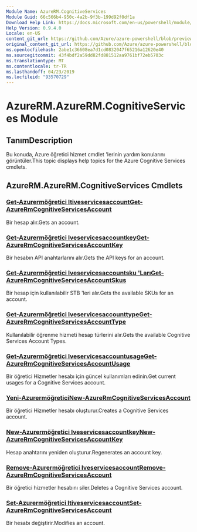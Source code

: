 ```yaml
---
Module Name: AzureRM.CognitiveServices
Module Guid: 66c566b4-950c-4a2b-9f3b-199d92f0df1a
Download Help Link: https://docs.microsoft.com/en-us/powershell/module/azurerm.cognitiveservices
Help Version: 0.9.4.0
Locale: en-US
content_git_url: https://github.com/Azure/azure-powershell/blob/preview/src/ResourceManager/CognitiveServices/Commands.Management.CognitiveServices/help/AzureRM.CognitiveServices.md
original_content_git_url: https://github.com/Azure/azure-powershell/blob/preview/src/ResourceManager/CognitiveServices/Commands.Management.CognitiveServices/help/AzureRM.CognitiveServices.md
ms.openlocfilehash: 2abe1c36608ea7d1cd0832047f65216a12620e40
ms.sourcegitcommit: 43f4bdf2a59dd82fd881512aa9761bf72eb5703c
ms.translationtype: MT
ms.contentlocale: tr-TR
ms.lasthandoff: 04/23/2019
ms.locfileid: "93570729"
---
```

# <span data-ttu-id="6e365-101">AzureRM.</span><span class="sxs-lookup"><span data-stu-id="6e365-101">AzureRM.CognitiveServices Module</span></span>
## <span data-ttu-id="6e365-102">Tanım</span><span class="sxs-lookup"><span data-stu-id="6e365-102">Description</span></span>
<span data-ttu-id="6e365-103">Bu konuda, Azure öğretici hizmet cmdlet 'lerinin yardım konularını görüntüler.</span><span class="sxs-lookup"><span data-stu-id="6e365-103">This topic displays help topics for the Azure Cognitive Services cmdlets.</span></span>

## <span data-ttu-id="6e365-104">AzureRM.</span><span class="sxs-lookup"><span data-stu-id="6e365-104">AzureRM.CognitiveServices Cmdlets</span></span>
### [<span data-ttu-id="6e365-105">Get-Azurermöğretici Itiveservicesaccount</span><span class="sxs-lookup"><span data-stu-id="6e365-105">Get-AzureRmCognitiveServicesAccount</span></span>](Get-AzureRmCognitiveServicesAccount.md)
<span data-ttu-id="6e365-106">Bir hesap alır.</span><span class="sxs-lookup"><span data-stu-id="6e365-106">Gets an account.</span></span>

### [<span data-ttu-id="6e365-107">Get-Azurermöğretici Iveservicesaccountkey</span><span class="sxs-lookup"><span data-stu-id="6e365-107">Get-AzureRmCognitiveServicesAccountKey</span></span>](Get-AzureRmCognitiveServicesAccountKey.md)
<span data-ttu-id="6e365-108">Bir hesabın API anahtarlarını alır.</span><span class="sxs-lookup"><span data-stu-id="6e365-108">Gets the API keys for an account.</span></span>

### [<span data-ttu-id="6e365-109">Get-Azurermöğretici Iveservicesaccountsku 'Ları</span><span class="sxs-lookup"><span data-stu-id="6e365-109">Get-AzureRmCognitiveServicesAccountSkus</span></span>](Get-AzureRmCognitiveServicesAccountSkus.md)
<span data-ttu-id="6e365-110">Bir hesap için kullanılabilir STB 'leri alır.</span><span class="sxs-lookup"><span data-stu-id="6e365-110">Gets the available SKUs for an account.</span></span>

### [<span data-ttu-id="6e365-111">Get-Azurermöğretici Iveservicesaccounttype</span><span class="sxs-lookup"><span data-stu-id="6e365-111">Get-AzureRmCognitiveServicesAccountType</span></span>](Get-AzureRmCognitiveServicesAccountType.md)
<span data-ttu-id="6e365-112">Kullanılabilir öğrenme hizmeti hesap türlerini alır.</span><span class="sxs-lookup"><span data-stu-id="6e365-112">Gets the available Cognitive Services Account Types.</span></span>

### [<span data-ttu-id="6e365-113">Get-Azurermöğretici Iveservicesaccountusage</span><span class="sxs-lookup"><span data-stu-id="6e365-113">Get-AzureRmCognitiveServicesAccountUsage</span></span>](Get-AzureRmCognitiveServicesAccountUsage.md)
<span data-ttu-id="6e365-114">Bir öğretici Hizmetler hesabı için güncel kullanımları edinin.</span><span class="sxs-lookup"><span data-stu-id="6e365-114">Get current usages for a Cognitive Services account.</span></span>

### [<span data-ttu-id="6e365-115">Yeni-Azurermöğretici</span><span class="sxs-lookup"><span data-stu-id="6e365-115">New-AzureRmCognitiveServicesAccount</span></span>](New-AzureRmCognitiveServicesAccount.md)
<span data-ttu-id="6e365-116">Bir öğretici Hizmetler hesabı oluşturur.</span><span class="sxs-lookup"><span data-stu-id="6e365-116">Creates a Cognitive Services account.</span></span>

### [<span data-ttu-id="6e365-117">New-Azurermöğretici Iveservicesaccountkey</span><span class="sxs-lookup"><span data-stu-id="6e365-117">New-AzureRmCognitiveServicesAccountKey</span></span>](New-AzureRmCognitiveServicesAccountKey.md)
<span data-ttu-id="6e365-118">Hesap anahtarını yeniden oluşturur.</span><span class="sxs-lookup"><span data-stu-id="6e365-118">Regenerates an account key.</span></span>

### [<span data-ttu-id="6e365-119">Remove-Azurermöğretici Iveservicesaccount</span><span class="sxs-lookup"><span data-stu-id="6e365-119">Remove-AzureRmCognitiveServicesAccount</span></span>](Remove-AzureRmCognitiveServicesAccount.md)
<span data-ttu-id="6e365-120">Bir öğretici hizmetler hesabını siler.</span><span class="sxs-lookup"><span data-stu-id="6e365-120">Deletes a Cognitive Services account.</span></span>

### [<span data-ttu-id="6e365-121">Set-Azurermöğretici Itiveservicesaccount</span><span class="sxs-lookup"><span data-stu-id="6e365-121">Set-AzureRmCognitiveServicesAccount</span></span>](Set-AzureRmCognitiveServicesAccount.md)
<span data-ttu-id="6e365-122">Bir hesabı değiştirir.</span><span class="sxs-lookup"><span data-stu-id="6e365-122">Modifies an account.</span></span>

